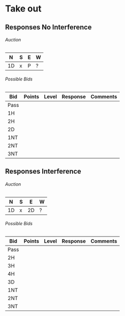 # Take out

## Responses No Interference

###### Auction 

| N   | S   | E   | W   |
|-----|-----|-----|-----|
| 1D  | x   | P   | ?   |

###### Possible Bids

| Bid    | Points | Level  | Response              | Comments                            |
|--------|--------|--------|-----------------------|-------------------------------------|
| Pass   |        |        |                       |                                     |
| 1H     |        |        |                       |                                     |
| 2H     |        |        |                       |                                     |
| 2D     |        |        |                       |                                     |
| 1NT    |        |        |                       |                                     |
| 2NT    |        |        |                       |                                     |
| 3NT    |        |        |                       |                                     |


## Responses Interference

###### Auction 

| N   | S   | E   | W   |
|-----|-----|-----|-----|
| 1D  | x   | 2D  | ?   |

###### Possible Bids

| Bid    | Points | Level  | Response              | Comments                            |
|--------|--------|--------|-----------------------|-------------------------------------|
| Pass   |        |        |                       |                                     |
| 2H     |        |        |                       |                                     |
| 3H     |        |        |                       |                                     |
| 4H     |        |        |                       |                                     |
| 3D     |        |        |                       |                                     |
| 1NT    |        |        |                       |                                     |
| 2NT    |        |        |                       |                                     |
| 3NT    |        |        |                       |                                     |